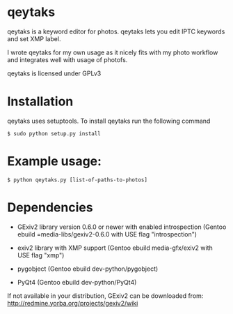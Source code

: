 qeytaks
=======

qeytaks is a keyword editor for photos. qeytaks lets you edit IPTC keywords and
set XMP label.

I wrote qeytaks for my own usage as it nicely fits with my photo workflow
and integrates well with usage of photofs.

qeytaks is licensed under GPLv3

Installation
=======

qeytaks uses setuptools. To install qeytaks run the following command
```
$ sudo python setup.py install
```

Example usage:
=======

```
$ python qeytaks.py [list-of-paths-to-photos]
```


Dependencies
=======

  * GExiv2 library version 0.6.0 or newer with enabled introspection
  (Gentoo ebuild =media-libs/gexiv2-0.6.0 with USE flag "introspection")

  * exiv2 library with XMP support
  (Gentoo ebuild media-gfx/exiv2 with USE flag "xmp")

  * pygobject (Gentoo ebuild dev-python/pygobject)

  * PyQt4 (Gentoo ebuild dev-python/PyQt4)

If not available in your distribution, GExiv2 can be downloaded from:
http://redmine.yorba.org/projects/gexiv2/wiki
